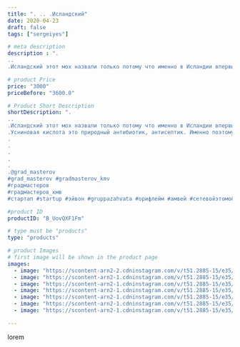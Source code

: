```yaml
---
title: ". .. .Исландский"
date: 2020-04-23
draft: false
tags: ["sergeiyes"]

# meta description
description : ".
..
.Исландский этот мох назвали только потому что именно в Исландии впервые были открыты в нём йод и полезные вещества. 13 кислот. Одна из которых Усниновоя. "

# product Price
price: "3000"
priceBefore: "3600.0"

# Product Short Description
shortDescription: ".
..
.Исландский этот мох назвали только потому что именно в Исландии впервые были открыты в нём йод и полезные вещества. 13 кислот. Одна из которых Усниновоя. .
.Усниновая кислота это природный антибиотик, антисептик. Именно поэтому этот мох стали широко использовать в медицине и в косметологии.
.
.
.
.
.
.@grad_masterov
#grad_masterov #gradmasterov_kmv
#градмастеров
#градмастеров_кмв
#стартап #startup #эйвон #gruppazahvata #орифлейм #амвей #сетевойэтомоё #сетевой #цетрария #ручнаяработа #бизнесбезвложений #резьбаподереву #сетевойэтомодно #живоедерево #сетевоймаркетинг #стильжизни #исландскиймох #пятигорск #КРЫМ #Севастополь #бизнес #churslabs #sergeystar #железноводск #ставрополь"

#product ID
productID: "B_UovQXF1Fm"

# type must be "products"
type: "products"

# product Images
# first image will be shown in the product page
images:
  - image: "https://scontent-arn2-2.cdninstagram.com/v/t51.2885-15/e35/94356705_582493102614029_7286443496750385849_n.jpg?tp=1&_nc_ht=scontent-arn2-2.cdninstagram.com&_nc_cat=105&_nc_ohc=XK0lGJCY7TcAX_9Hhuw&oh=9fcd6faac05d8189c5544082bc2b0960&oe=606D1FED&ig_cache_key=MjI5MzYzNzI3NzI2Njg3MDM4OQ%3D%3D.2"
  - image: "https://scontent-arn2-1.cdninstagram.com/v/t51.2885-15/e35/94184707_645458852962502_4130586881642733366_n.jpg?tp=1&_nc_ht=scontent-arn2-1.cdninstagram.com&_nc_cat=102&_nc_ohc=O8IbB7EwXbwAX_pFl0W&oh=3c88ca1b90689b187ee2ddb840e7d735&oe=60698404&ig_cache_key=MjI5MzYzNzI3NzI0MTgxNjU1NQ%3D%3D.2"
  - image: "https://scontent-arn2-1.cdninstagram.com/v/t51.2885-15/e35/94460413_571010070205953_3186175365305337895_n.jpg?tp=1&_nc_ht=scontent-arn2-1.cdninstagram.com&_nc_cat=109&_nc_ohc=nVaaqGgvfasAX9YgFQ5&oh=c537e18cd22038ee3c93c593661aa232&oe=606CB868&ig_cache_key=MjI5MzYzNzI3NzI1MDE0MTc1MQ%3D%3D.2"
  - image: "https://scontent-arn2-1.cdninstagram.com/v/t51.2885-15/e35/93943776_549493789036667_316984527721160320_n.jpg?tp=1&_nc_ht=scontent-arn2-1.cdninstagram.com&_nc_cat=111&_nc_ohc=oxnPrzDw-FUAX96Eo5f&oh=948d12350000604aba9460f10e521cd5&oe=606AB75A&ig_cache_key=MjI5MzYzNzI3NzI3NTIxMTI0MQ%3D%3D.2"
  - image: "https://scontent-arn2-1.cdninstagram.com/v/t51.2885-15/e35/94168186_645294469365219_2670060915165308252_n.jpg?tp=1&_nc_ht=scontent-arn2-1.cdninstagram.com&_nc_cat=103&_nc_ohc=HYhZXwK_7GkAX9yOqDS&oh=15bfffa6ba76882d11f89814d47cbddd&oe=606B224C&ig_cache_key=MjI5MzYzNzI3NzI5MTk4Nzg3NA%3D%3D.2"
  - image: "https://scontent-arn2-1.cdninstagram.com/v/t51.2885-15/e35/94461898_758609494545049_8014294401261265472_n.jpg?tp=1&_nc_ht=scontent-arn2-1.cdninstagram.com&_nc_cat=101&_nc_ohc=PLwtdNCTWacAX9WPUyX&oh=7b81bb75c862720d20b8a2c30149b5ba&oe=606BD57D&ig_cache_key=MjI5MzYzNzI3NzI4MzY5NzYzOA%3D%3D.2"
  - image: "https://scontent-arn2-1.cdninstagram.com/v/t51.2885-15/e35/94232815_235682384335307_5268885773767686201_n.jpg?tp=1&_nc_ht=scontent-arn2-1.cdninstagram.com&_nc_cat=111&_nc_ohc=PAeJj8WPA4cAX-udTpi&oh=e833bc95b95d226e406269a0b29c9d79&oe=606D36BE&ig_cache_key=MjI5MzYzNzI3NzI4MzU2NDY1OA%3D%3D.2"

---
```

lorem
